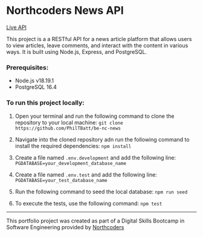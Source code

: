 # Northcoders News API

[Live API](https://be-nc-news-oovq.onrender.com)

This project is a a RESTful API for a news article platform that allows users to view articles, leave comments, and interact with the content in various ways. It is built using Node.js, Express, and PostgreSQL.

### Prerequisites:
- Node.js v18.19.1
- PostgreSQL 16.4

### To run this project locally:

1. Open your terminal and run the following command to clone the repository to your local machine:
`git clone https://github.com/PhilTBatt/be-nc-news`

2. Navigate into the cloned repository adn run the following command to install the required dependencies:
`npm install`

3. Create a file named `.env.development` and add the following line:
`PGDATABASE=your_development_database_name`

4. Create a file named `.env.test` and add the following line:
`PGDATABASE=your_test_database_name`

5. Run the following command to seed the local database:
`npm run seed`

6. To execute the tests, use the following command:
`npm test`

--- 

This portfolio project was created as part of a Digital Skills Bootcamp in Software Engineering provided by [Northcoders](https://northcoders.com/)
